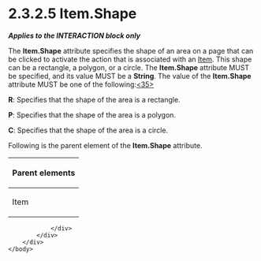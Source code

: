 <html dir="LTR" xmlns:mshelp="http://msdn.microsoft.com/mshelp" xmlns:ddue="http://ddue.schemas.microsoft.com/authoring/2003/5" xmlns:xlink="http://www.w3.org/1999/xlink" xmlns:tool="http://www.microsoft.com/tooltip">
    <head>
        <meta http-equiv="Content-Type" content="text/html; CHARSET=utf-8"></meta>
        <meta name="save" content="history"></meta>
        <title>2.3.2.5 Item.Shape</title>
        <xml>
            <mshelp:toctitle title="2.3.2.5 Item.Shape"></mshelp:toctitle>
            <mshelp:rltitle title="[MS-RGDI]: Item.Shape"></mshelp:rltitle>
            <mshelp:keyword index="A" term="f47703ff-7823-4fcd-827d-225d1a5df412"></mshelp:keyword>
            <mshelp:attr name="DCSext.ContentType" value="open specification"></mshelp:attr>
            <mshelp:attr name="AssetID" value="f47703ff-7823-4fcd-827d-225d1a5df412"></mshelp:attr>
            <mshelp:attr name="TopicType" value="kbRef"></mshelp:attr>
            <mshelp:attr name="DCSext.Title" value="[MS-RGDI]: Item.Shape" />
        </xml>
    </head>
    <body>
        <div id="header">
            <h1 class="heading">2.3.2.5 Item.Shape</h1>
        </div>
        <div id="mainSection">
            <div id="mainBody">
                <div id="allHistory" class="saveHistory"></div>
                <div id="sectionSection0" class="section" name="collapseableSection">
                    

<p><b><i>Applies to the INTERACTION block only</i></b></p>

<p>The <b>Item.Shape</b> attribute specifies the shape of an
area on a page that can be clicked to activate the action that is associated
with an <a href="70b141bd-23dd-432d-8849-d7f35dfcfff4.htm">Item</a>. This
shape can be a rectangle, a polygon, or a circle. The <b>Item.Shape</b>
attribute MUST be specified, and its value MUST be a <b>String</b>. The value
of the <b>Item.Shape</b> attribute MUST be one of the following:<a id="Appendix_A_Target_35"></a><a href="5f16d945-e8a0-4cc3-9547-1c8f3e568219.htm#Appendix_A_35" aria-label="Product behavior note 35">&lt;35&gt;</a></p>

<p><b>R</b>: Specifies that the shape of the area is a
rectangle.</p>

<p><b>P</b>: Specifies that the shape of the area is a
polygon.</p>

<p><b>C</b>: Specifies that the shape of the area is a
circle.</p>

<p>Following is the parent element of the <b>Item.Shape</b>
attribute.</p>

<table>
 <thead>
  <tr>
   <th>
   <p>Parent elements</p>
   </th>
  </tr>
 </thead>
 <tr>
  <td>
  <p>Item</p>
  </td>
 </tr>
</table>

<p> </p>


                </div>
            </div>
        </div>
    </body>
</html>